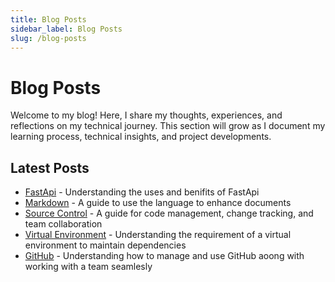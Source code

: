 ```yaml
---
title: Blog Posts
sidebar_label: Blog Posts
slug: /blog-posts
---
```


# Blog Posts

Welcome to my blog! Here, I share my thoughts, experiences, and reflections on my technical journey. This section will grow as I document my learning process, technical insights, and project developments.

## Latest Posts

<!-- TODO: MENTEE - Add links to your blog posts here -->
- [FastApi](./FastApi.md) - Understanding the uses and benifits of FastApi
- [Markdown](./markdown.md) - A guide to use the language to enhance documents 
- [Source Control](./source.md) - A guide for code management, change tracking, and team collaboration
- [Virtual Environment](./venv.md) - Understanding the requirement of a virtual environment to maintain dependencies
- [GitHub](./github.md) - Understanding how to manage and use GitHub aoong with working with a team seamlesly

